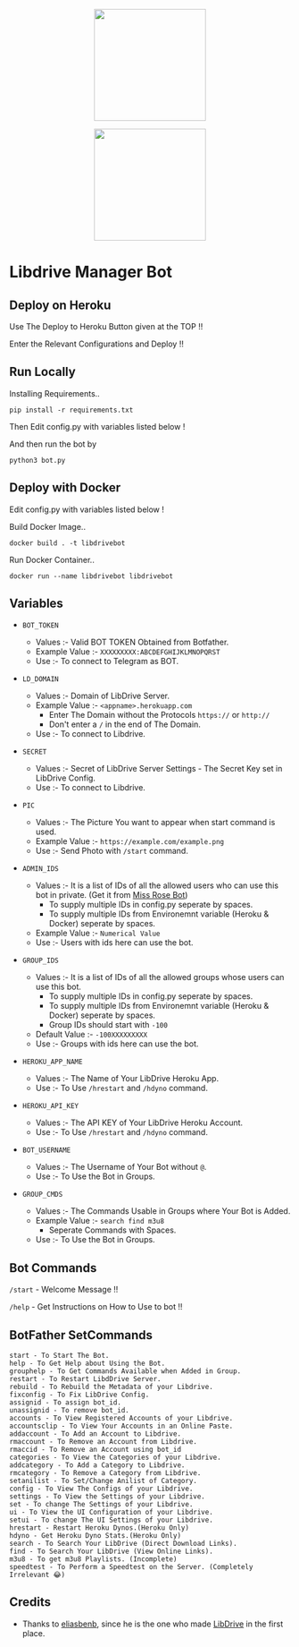 <p align="center">
  <a href="https://heroku.com/deploy?template=https://github.com/shrey2199/LD_Meta_bot">
    <img src="https://img.shields.io/badge/Deploy%20To%20Heroku-blueviolet?style=for-the-badge&logo=heroku" width="200" />
  </a>
</p>
<p align="center">
  <a href="https://t.me/libdrive_support">
    <img src="https://img.shields.io/badge/Telegram-2CA5E0?style=for-the-badge&logo=telegram&logoColor=white" width="200" />
  </a>
</p>

# Libdrive Manager Bot

## Deploy on Heroku

Use The Deploy to Heroku Button given at the TOP !!

Enter the Relevant Configurations and Deploy !!

## Run Locally

Installing Requirements.. 

    pip install -r requirements.txt

Then Edit config.py with variables listed below !

And then run the bot by 

    python3 bot.py

## Deploy with Docker

Edit config.py with variables listed below !

Build Docker Image.. 

    docker build . -t libdrivebot

Run Docker Container.. 

    docker run --name libdrivebot libdrivebot

## Variables

- `BOT_TOKEN`
  - Values :- Valid BOT TOKEN Obtained from Botfather.
  - Example Value :- `XXXXXXXXX:ABCDEFGHIJKLMNOPQRST`
  - Use :- To connect to Telegram as BOT.

- `LD_DOMAIN`
  - Values :- Domain of LibDrive Server.
  - Example Value :- `<appname>.herokuapp.com`
    - Enter The Domain without the Protocols `https://` or `http://`
    - Don't enter a `/` in the end of The Domain.
  - Use :- To connect to Libdrive.

- `SECRET`
  - Values :- Secret of LibDrive Server Settings - The Secret Key set in LibDrive Config.
  - Use :- To connect to Libdrive.

- `PIC`
  - Values :- The Picture You want to appear when start command is used.
  - Example Value :- `https://example.com/example.png`
  - Use :- Send Photo with `/start` command.

- `ADMIN_IDS`
  - Values :- It is a list of IDs of all the allowed users who can use this bot in private. (Get it from [Miss Rose Bot](t.me/missrose_bot))
    - To supply multiple IDs in config.py seperate by spaces. 
    - To supply multiple IDs from Environemnt variable (Heroku & Docker) seperate by spaces.
  - Example Value :- `Numerical Value` 
  - Use :- Users with ids here can use the bot.

- `GROUP_IDS`
  - Values :- It is a list of IDs of all the allowed groups whose users can use this bot. 
    - To supply multiple IDs in config.py seperate by spaces. 
    - To supply multiple IDs from Environemnt variable (Heroku & Docker) seperate by spaces.
    - Group IDs should start with `-100`
  - Default Value :- `-100XXXXXXXXX` 
  - Use :- Groups with ids here can use the bot.

- `HEROKU_APP_NAME`
  - Values :- The Name of Your LibDrive Heroku App.
  - Use :- To Use `/hrestart` and `/hdyno` command.

- `HEROKU_API_KEY`
  - Values :- The API KEY of Your LibDrive Heroku Account.
  - Use :- To Use `/hrestart` and `/hdyno` command.

- `BOT_USERNAME`
  - Values :- The Username of Your Bot without `@`.
  - Use :- To Use the Bot in Groups.

- `GROUP_CMDS`
  - Values :- The Commands Usable in Groups where Your Bot is Added.
  - Example Value :- `search find m3u8`
    - Seperate Commands with Spaces.
  - Use :- To Use the Bot in Groups.

## Bot Commands

`/start` - Welcome Message !!

`/help` - Get Instructions on How to Use to bot !!

## BotFather SetCommands

    start - To Start The Bot.
    help - To Get Help about Using the Bot.
    grouphelp - To Get Commands Available when Added in Group.
    restart - To Restart LibdDrive Server.
    rebuild - To Rebuild the Metadata of your Libdrive.
    fixconfig - To Fix LibDrive Config.
    assignid - To assign bot_id.
    unassignid - To remove bot_id.
    accounts - To View Registered Accounts of your Libdrive.
    accountsclip - To View Your Accounts in an Online Paste.
    addaccount - To Add an Account to Libdrive.
    rmaccount - To Remove an Account from Libdrive.
    rmaccid - To Remove an Account using bot_id
    categories - To View the Categories of your Libdrive.
    addcategory - To Add a Category to Libdrive.
    rmcategory - To Remove a Category from Libdrive.
    setanilist - To Set/Change Anilist of Category.
    config - To View The Configs of your Libdrive.
    settings - To View the Settings of your Libdrive.
    set - To change The Settings of your Libdrive.
    ui - To View the UI Configuration of your Libdrive.
    setui - To change The UI Settings of your Libdrive.
    hrestart - Restart Heroku Dynos.(Heroku Only)
    hdyno - Get Heroku Dyno Stats.(Heroku Only)
    search - To Search Your LibDrive (Direct Download Links).
    find - To Search Your LibDrive (View Online Links).
    m3u8 - To get m3u8 Playlists. (Incomplete)
    speedtest - To Perform a Speedtest on the Server. (Completely Irrelevant 😂)

## Credits

- Thanks to [eliasbenb](https://github.com/libdrive), since he is the one who made [LibDrive](https://github.com/libdrive) in the first place.
